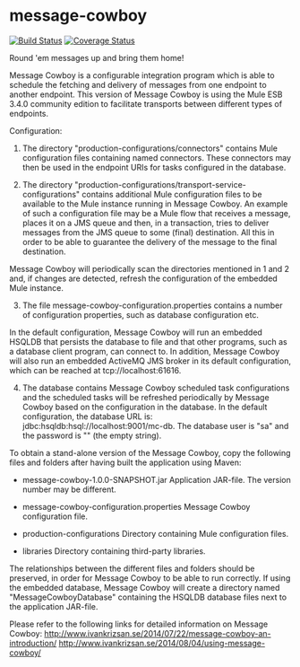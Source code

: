 message-cowboy
==============
[![Build Status](https://travis-ci.org/krizsan/message-cowboy.svg?branch=master)](https://travis-ci.org/krizsan/message-cowboy)
[![Coverage Status](https://coveralls.io/repos/krizsan/message-cowboy/badge.svg?branch=master)](https://coveralls.io/r/krizsan/message-cowboy?branch=master)

Round 'em messages up and bring them home!

Message Cowboy is a configurable integration program which is able to schedule the fetching and delivery of messages from one endpoint to another endpoint.
This version of Message Cowboy is using the Mule ESB 3.4.0 community edition to facilitate transports between different types of endpoints.

Configuration:

1) The directory "production-configurations/connectors" contains Mule configuration files containing named connectors. These connectors may then be used in the endpoint URIs for tasks configured in the database.

2) The directory "production-configurations/transport-service-configurations" contains additional Mule configuration files to be available to the Mule instance running in Message Cowboy. 
An example of such a configuration file may be a Mule flow that receives a message, places it on a JMS queue and then, in a transaction, tries to deliver messages from the JMS queue to some (final) destination. All this in order to be able to guarantee the delivery of the message to the final destination.

Message Cowboy will periodically scan the directories mentioned in 1 and 2 and, if changes are detected, refresh the configuration of the embedded Mule instance.

3) The file message-cowboy-configuration.properties contains a number of configuration properties, such as database configuration etc.

In the default configuration, Message Cowboy will run an embedded HSQLDB that persists the database to file and that other programs, such as a database client program, can connect to. 
In addition, Message Cowboy will also run an embedded ActiveMQ JMS broker in its default configuration, which can be reached at tcp://localhost:61616.

4) The database contains Message Cowboy scheduled task configurations and the scheduled tasks will be refreshed periodically by Message Cowboy based on the configuration in the database.
In the default configuration, the database URL is: jdbc:hsqldb:hsql://localhost:9001/mc-db. The database user is "sa" and the password is "" (the empty string).

To obtain a stand-alone version of the Message Cowboy, copy the following files and folders after having built the application using Maven:
* message-cowboy-1.0.0-SNAPSHOT.jar
Application JAR-file. The version number may be different.

* message-cowboy-configuration.properties
Message Cowboy configuration file.

* production-configurations
Directory containing Mule configuration files.

* libraries
Directory containing third-party libraries.

The relationships between the different files and folders should be preserved, in order for Message Cowboy to be able to run correctly.
If using the embedded database, Message Cowboy will create a directory named "MessageCowboyDatabase" containing the HSQLDB database files next to the application JAR-file.

Please refer to the following links for detailed information on Message Cowboy:
http://www.ivankrizsan.se/2014/07/22/message-cowboy-an-introduction/
http://www.ivankrizsan.se/2014/08/04/using-message-cowboy/